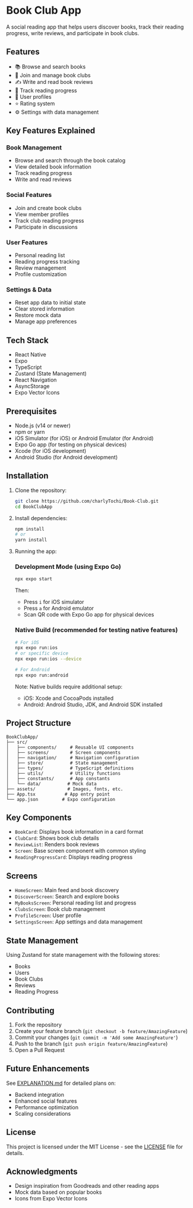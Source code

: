 # Book Club App

A social reading app that helps users discover books, track their reading progress, write reviews, and participate in book clubs.

## Features

- 📚 Browse and search books
- 👥 Join and manage book clubs
- ✍️ Write and read book reviews
- 📖 Track reading progress
- 👤 User profiles
- ⭐ Rating system
- ⚙️ Settings with data management

## Key Features Explained

### Book Management
- Browse and search through the book catalog
- View detailed book information
- Track reading progress
- Write and read reviews

### Social Features
- Join and create book clubs
- View member profiles
- Track club reading progress
- Participate in discussions

### User Features
- Personal reading list
- Reading progress tracking
- Review management
- Profile customization

### Settings & Data
- Reset app data to initial state
- Clear stored information
- Restore mock data
- Manage app preferences

## Tech Stack

- React Native
- Expo
- TypeScript
- Zustand (State Management)
- React Navigation
- AsyncStorage
- Expo Vector Icons

## Prerequisites

- Node.js (v14 or newer)
- npm or yarn
- iOS Simulator (for iOS) or Android Emulator (for Android)
- Expo Go app (for testing on physical devices)
- Xcode (for iOS development)
- Android Studio (for Android development)

## Installation

1. Clone the repository:
   ```bash
   git clone https://github.com/charlyTochi/Book-Club.git
   cd BookClubApp
   ```

2. Install dependencies:
   ```bash
   npm install
   # or
   yarn install
   ```

3. Running the app:

   ### Development Mode (using Expo Go)
   ```bash
   npx expo start
   ```
   Then:
   - Press `i` for iOS simulator
   - Press `a` for Android emulator
   - Scan QR code with Expo Go app for physical devices

   ### Native Build (recommended for testing native features)
   ```bash
   # For iOS
   npx expo run:ios
   # or specific device
   npx expo run:ios --device

   # For Android
   npx expo run:android
   ```

   Note: Native builds require additional setup:
   - iOS: Xcode and CocoaPods installed
   - Android: Android Studio, JDK, and Android SDK installed

## Project Structure

```
BookClubApp/
├── src/
│   ├── components/     # Reusable UI components
│   ├── screens/        # Screen components
│   ├── navigation/     # Navigation configuration
│   ├── store/          # State management
│   ├── types/          # TypeScript definitions
│   ├── utils/          # Utility functions
│   ├── constants/      # App constants
│   └── data/          # Mock data
├── assets/            # Images, fonts, etc.
├── App.tsx           # App entry point
└── app.json         # Expo configuration
```

## Key Components

- `BookCard`: Displays book information in a card format
- `ClubCard`: Shows book club details
- `ReviewList`: Renders book reviews
- `Screen`: Base screen component with common styling
- `ReadingProgressCard`: Displays reading progress

## Screens

- `HomeScreen`: Main feed and book discovery
- `DiscoverScreen`: Search and explore books
- `MyBooksScreen`: Personal reading list and progress
- `ClubsScreen`: Book club management
- `ProfileScreen`: User profile
- `SettingsScreen`: App settings and data management

## State Management

Using Zustand for state management with the following stores:
- Books
- Users
- Book Clubs
- Reviews
- Reading Progress

## Contributing

1. Fork the repository
2. Create your feature branch (`git checkout -b feature/AmazingFeature`)
3. Commit your changes (`git commit -m 'Add some AmazingFeature'`)
4. Push to the branch (`git push origin feature/AmazingFeature`)
5. Open a Pull Request

## Future Enhancements

See [EXPLANATION.md](./EXPLANATION.md) for detailed plans on:
- Backend integration
- Enhanced social features
- Performance optimization
- Scaling considerations

## License

This project is licensed under the MIT License - see the [LICENSE](LICENSE) file for details. 

## Acknowledgments

- Design inspiration from Goodreads and other reading apps
- Mock data based on popular books
- Icons from Expo Vector Icons

